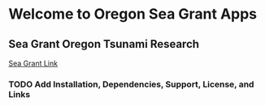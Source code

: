 # Welcome to Oregon Sea Grant Apps

## Sea Grant Oregon Tsunami Research
[Sea Grant Link](http://seagrant-tsunami.cass.oregonstate.edu/)
### TODO Add Installation, Dependencies, Support, License, and Links
